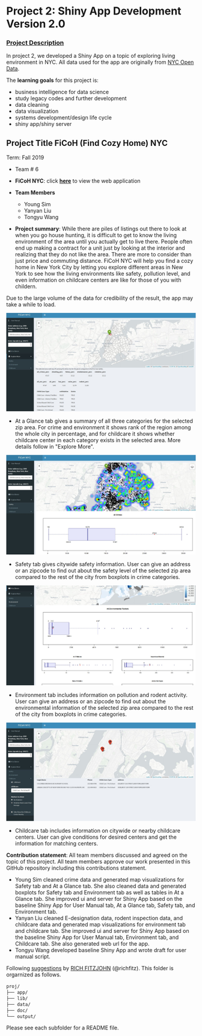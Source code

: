 # Project 2: Shiny App Development Version 2.0

### [Project Description](doc/project2_desc.md)

In project 2, we developed a Shiny App on a topic of exploring living environment in NYC. All data used for the app are originally from [NYC Open Data](https://opendata.cityofnewyork.us/).

The **learning goals** for this project is:

- business intelligence for data science
- study legacy codes and further development
- data cleaning
- data visualization
- systems development/design life cycle
- shiny app/shiny server

## Project Title FiCoH (Find Cozy Home) NYC
Term: Fall 2019

+ Team # 6
+ **FiCoH NYC**: click **[here](https://project2.shinyapps.io/project_2_group_6/)** to view the web application
+ **Team Members**
	+ Young Sim
	+ Yanyan Liu
	+ Tongyu Wang

+ **Project summary**: While there are piles of listings out there to look at when you go house hunting, it is difficult to get to know the living environment of the area until you actually get to live there. People often end up making a contract for a unit just by looking at the interior and realizing that they do not like the area. There are more to consider than just price and commuting distance. FiCoH NYC will help you find a cozy home in New York City by letting you explore different areas in New York to see how the living environments like safety, pollution level, and even information on childcare centers are like for those of you with childern.

Due to the large volume of the data for credibility of the result, the app may take a while to load.

![screenshot](doc/figs/at_a_glance.JPG)
+ At a Glance tab gives a summary of all three categories for the selected zip area. For crime and environment it shows rank of the region among the whole city in percentage, and for childcare it shows whether childcare center in each category exists in the selected area. More details follow in "Explore More".

![screenshot](doc/figs/safety.JPG)
+ Safety tab gives citywide safety information. User can give an address or an zipcode to find out about the safety level of the selected zip area compared to the rest of the city from boxplots in crime categories.

![screenshot](doc/figs/environment.JPG)
+ Environment tab includes information on pollution and rodent activity. User can give an address or an zipcode to find out about the environmental information of the selected zip area compared to the rest of the city from boxplots in crime categories.

![screenshot](doc/figs/childcare.JPG)
+ Childcare tab includes information on citywide or nearby childcare centers. User can give conditions for desired centers and get the information for matching centers.



**Contribution statement**: All team members discussed and agreed on the topic of this project. All team members approve our work presented in this GitHub repository including this contributions statement. 

+ Young Sim cleaned crime data and generated map visualizations for Safety tab and At a Glance tab. She also cleaned data and generated boxplots for Safety tab and Environment tab as well as tables in At a Glance tab. She improved ui and server for Shiny App based on the baseline Shiny App for User Manual tab, At a Glance tab, Safety tab, and Environment tab.
+ Yanyan Liu cleaned E-designation data, rodent inspection data, and childcare data and generated map visualizations for environment tab and childcare tab. She improved ui and server for Shiny App based on the baseline Shiny App for User Manual tab, Environment tab, and Childcare tab. She also generated web url for the app.
+ Tongyu Wang developed baseline Shiny App and wrote draft for user manual script.

Following [suggestions](http://nicercode.github.io/blog/2013-04-05-projects/) by [RICH FITZJOHN](http://nicercode.github.io/about/#Team) (@richfitz). This folder is orgarnized as follows.

```
proj/
├── app/
├── lib/
├── data/
├── doc/
└── output/
```

Please see each subfolder for a README file.

